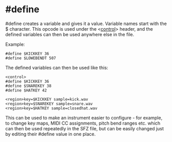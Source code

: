 # #define

\#define creates a variable and gives it a value. Variable names start with
the $ character. This opcode is used under the <[control](/headers/control)> header,
and the defined variables can then be used anywhere else in the file.

Example:

```
#define $KICKKEY 36
#define $LOWEBENDT 507
```

The defined variables can then be used like this:

```
<control>
#define $KICKKEY 36
#define $SNAREKEY 38
#define $HATKEY 42

<region>key=$KICKKEY sample=kick.wav
<region>key=$SNAREKEY sample=snare.wav
<region>key=$HATKEY sample=closedhat.wav
```

This can be used to make an instrument easier to configure - for example, to
change key maps, MIDI CC assignments, pitch bend ranges etc. which can then be
used repeatedly in the SFZ file, but can be easily changed just by editing their
\#define value in one place.
